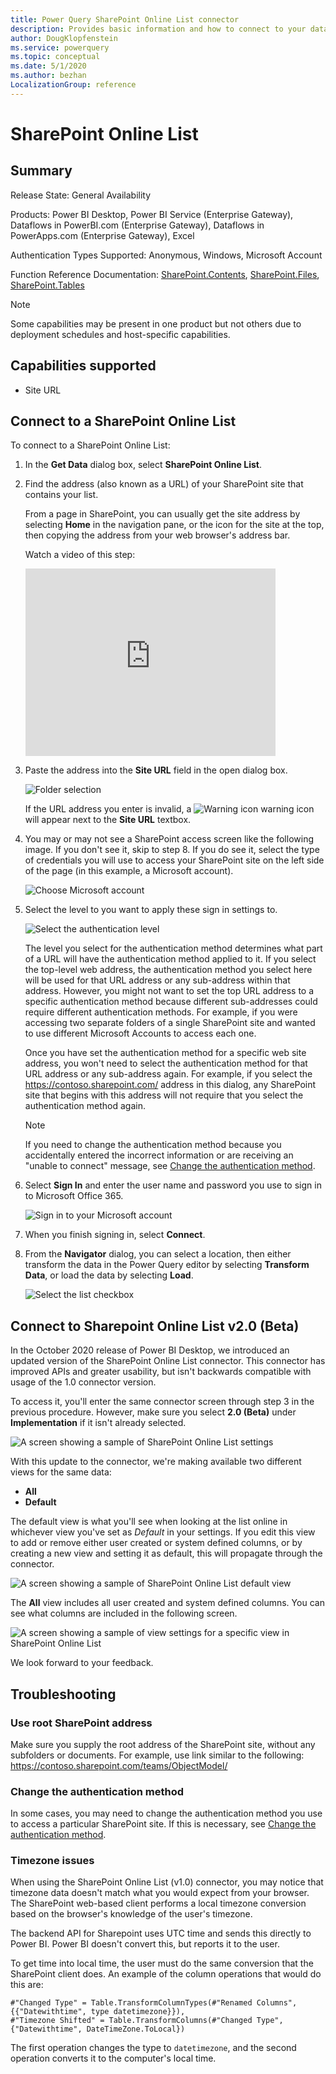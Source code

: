 ```yaml
---
title: Power Query SharePoint Online List connector
description: Provides basic information and how to connect to your data, along with troubleshooting tips for obtaining the root SharePoint address and changing the authentication method.
author: DougKlopfenstein
ms.service: powerquery
ms.topic: conceptual
ms.date: 5/1/2020
ms.author: bezhan
LocalizationGroup: reference
---
```


# SharePoint Online List

## Summary

Release State: General Availability

Products: Power BI Desktop, Power BI Service (Enterprise Gateway), Dataflows in PowerBI.com (Enterprise Gateway), Dataflows in PowerApps.com (Enterprise Gateway), Excel

Authentication Types Supported: Anonymous, Windows, Microsoft Account

Function Reference Documentation: [SharePoint.Contents](/powerquery-m/sharepoint-contents), [SharePoint.Files](/powerquery-m/sharepoint-files), [SharePoint.Tables](/powerquery-m/sharepoint-tables)

>[!Note]
> Some capabilities may be present in one product but not others due to deployment schedules and host-specific capabilities.

## Capabilities supported

* Site URL

## Connect to a SharePoint Online List

To connect to a SharePoint Online List:

1. In the **Get Data** dialog box, select **SharePoint Online List**.

2. Find the address (also known as a URL) of your SharePoint site that contains your list. 

   From a page in SharePoint, you can usually get the site address by selecting **Home** in the navigation pane, or the icon for the site at the top, then copying the address from your web browser's address bar.

   Watch a video of this step:
   <iframe width="400" height="300" src="https://www.youtube.com/embed/OZO3x2NF8Ak?start=48&end=90" frameborder="0" allowfullscreen></iframe>

3. Paste the address into the **Site URL** field in the open dialog box.

   ![Folder selection](./media/sharepoint-online-list/sharepointonlinelisturl.png)

   If the URL address you enter is invalid, a ![Warning icon](../images/webwarning.png) warning icon will appear next to the **Site URL** textbox.

4. You may or may not see a SharePoint access screen like the following image.  If you don't see it, skip to step 8. If you do see it, select the type of credentials you will use to access your SharePoint site on the left side of the page (in this example, a Microsoft account).

   ![Choose Microsoft account](./media/sharepoint-online-list/sharepointonlinelistsignin.png)
   
5. Select the level to you want to apply these sign in settings to.

   ![Select the authentication level](./media/sharepoint-online-list/sharepointonlinelistlevel.png)

   The level you select for the authentication method determines what part of a URL will have the authentication method applied to it. If you select the top-level web address, the authentication method you select here will be used for that URL address or any sub-address within that address. However, you might not want to set the top URL address to a specific authentication method because different sub-addresses could require different authentication methods. For example, if you were accessing two separate folders of a single SharePoint site and wanted to use different Microsoft Accounts to access each one.
   
   Once you have set the authentication method for a specific web site address, you won't need to select the authentication method for that URL address or any sub-address again. For example, if you select the https://contoso.sharepoint.com/ address in this dialog, any SharePoint site that begins with this address will not require that you select the authentication method again.  

   >[!Note]
   >If you need to change the authentication method because you accidentally entered the incorrect information or are receiving an "unable to connect" message, see [Change the authentication method](#change-the-authentication-method). 

6. Select **Sign In** and enter the user name and password you use to sign in to Microsoft Office 365.

   ![Sign in to your Microsoft account](./media/sharepoint-online-list/sharepointonlinelistsignin2.png)
   
7. When you finish signing in, select **Connect**.

8. From the **Navigator** dialog, you can select a location, then either transform the data in the Power Query editor by selecting **Transform Data**, or load the data by selecting **Load**.

   ![Select the list checkbox](./media/sharepoint-online-list/sharepointonlinelistnavigator.png)
   
## Connect to Sharepoint Online List v2.0 (Beta)

In the October 2020 release of Power BI Desktop, we introduced an updated version of the SharePoint Online List connector. This connector has improved APIs and greater usability, but isn't backwards compatible with usage of the 1.0 connector version.

To access it, you'll enter the same connector screen through step 3 in the previous procedure. However, make sure you select **2.0 (Beta)** under **Implementation** if it isn't already selected.

   ![A screen showing a sample of SharePoint Online List settings](./media/sharepoint-online-list/sharepointonlinelistnavigator2.png)

With this update to the connector, we're making available two different views for the same data:

* **All**
* **Default**

The default view is what you'll see when looking at the list online in whichever view you've set as *Default* in your settings. If you edit this view to add or remove either user created or system defined columns, or by creating a new view and setting it as default, this will propagate through the connector.

   ![A screen showing a sample of SharePoint Online List default view](./media/sharepoint-online-list/sharepointonlinelistsettings.png)

The **All** view includes all user created and system defined columns. You can see what columns are included in the following screen.

   ![A screen showing a sample of view settings for a specific view in SharePoint Online List](./media/sharepoint-online-list/sharepointonlinelistview.png)

We look forward to your feedback.


## Troubleshooting

### Use root SharePoint address

Make sure you supply the root address of the SharePoint site, without any subfolders or documents. For example, use link similar to the following: https://contoso.sharepoint.com/teams/ObjectModel/

### Change the authentication method

In some cases, you may need to change the authentication method you use to access a particular SharePoint site. If this is necessary, see [Change the authentication method](../connectorauthentication.md#change-the-authentication-method).

### Timezone issues

When using the SharePoint Online List (v1.0) connector, you may notice that timezone data doesn't match what you would expect from your browser. The SharePoint web-based client performs a local timezone conversion based on the browser's knowledge of the user's timezone.

The backend API for Sharepoint uses UTC time and sends this directly to Power BI. Power BI doesn't convert this, but reports it to the user.

To get time into local time, the user must do the same conversion that the SharePoint client does. An example of the column operations that would do this are:

```
#"Changed Type" = Table.TransformColumnTypes(#"Renamed Columns",{{"Datewithtime", type datetimezone}}),
#"Timezone Shifted" = Table.TransformColumns(#"Changed Type", {"Datewithtime", DateTimeZone.ToLocal})
```

The first operation changes the type to ```datetimezone```, and the second operation converts it to the computer's local time.